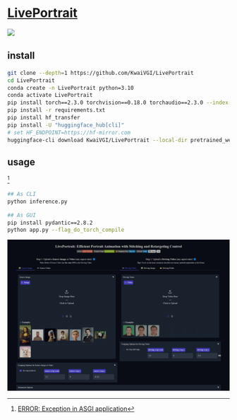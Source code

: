 # [LivePortrait](https://github.com/KwaiVGI/LivePortrait)

![](https://img.shields.io/github/license/KwaiVGI/LivePortrait)

## install

```sh
git clone --depth=1 https://github.com/KwaiVGI/LivePortrait
cd LivePortrait
conda create -n LivePortrait python=3.10
conda activate LivePortrait
pip install torch==2.3.0 torchvision==0.18.0 torchaudio==2.3.0 --index-url https://download.pytorch.org/whl/cu121
pip install -r requirements.txt
pip install hf_transfer
pip install -U "huggingface_hub[cli]"
# set HF_ENDPOINT=https://hf-mirror.com
huggingface-cli download KwaiVGI/LivePortrait --local-dir pretrained_weights --exclude "*.git*" "README.md" "docs"
```

## usage

[^1]

```sh
## As CLI
python inference.py
```

```sh
## As GUI
pip install pydantic==2.8.2
python app.py --flag_do_torch_compile
```

[^1]: [ERROR: Exception in ASGI application](https://github.com/gradio-app/gradio/issues/10662)

![liveportrait](/_image/optWeb/liveportrait.png)
